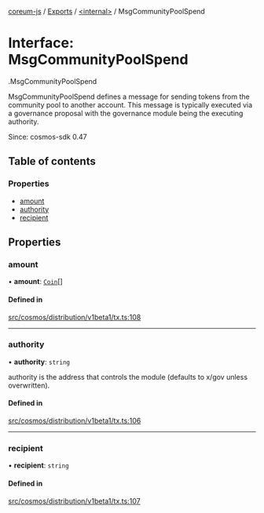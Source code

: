 [coreum-js](../README.md) / [Exports](../modules.md) / [<internal\>](../modules/internal_.md) / MsgCommunityPoolSpend

# Interface: MsgCommunityPoolSpend

[<internal>](../modules/internal_.md).MsgCommunityPoolSpend

MsgCommunityPoolSpend defines a message for sending tokens from the community
pool to another account. This message is typically executed via a governance
proposal with the governance module being the executing authority.

Since: cosmos-sdk 0.47

## Table of contents

### Properties

- [amount](internal_.MsgCommunityPoolSpend-1.md#amount)
- [authority](internal_.MsgCommunityPoolSpend-1.md#authority)
- [recipient](internal_.MsgCommunityPoolSpend-1.md#recipient)

## Properties

### amount

• **amount**: [`Coin`](../modules/internal_.md#coin)[]

#### Defined in

[src/cosmos/distribution/v1beta1/tx.ts:108](https://github.com/PyramydLabs/coreum-js/blob/1b17c7f/src/cosmos/distribution/v1beta1/tx.ts#L108)

___

### authority

• **authority**: `string`

authority is the address that controls the module (defaults to x/gov unless overwritten).

#### Defined in

[src/cosmos/distribution/v1beta1/tx.ts:106](https://github.com/PyramydLabs/coreum-js/blob/1b17c7f/src/cosmos/distribution/v1beta1/tx.ts#L106)

___

### recipient

• **recipient**: `string`

#### Defined in

[src/cosmos/distribution/v1beta1/tx.ts:107](https://github.com/PyramydLabs/coreum-js/blob/1b17c7f/src/cosmos/distribution/v1beta1/tx.ts#L107)
